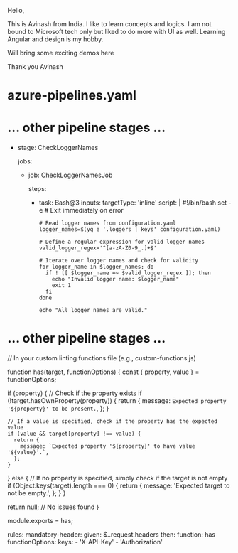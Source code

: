 Hello,

This is Avinash from India. I like to learn concepts and logics. I am not bound to Microsoft tech only but liked to do more with UI as well.
Learning Angular and design is my hobby.

Will bring some exciting demos here

Thank you
Avinash

# azure-pipelines.yaml
# ... other pipeline stages ...

- stage: CheckLoggerNames

  jobs:
  - job: CheckLoggerNamesJob

    steps:
    - task: Bash@3
      inputs:
        targetType: 'inline'
        script: |
          #!/bin/bash
          set -e # Exit immediately on error

          # Read logger names from configuration.yaml
          logger_names=$(yq e '.loggers | keys' configuration.yaml)

          # Define a regular expression for valid logger names
          valid_logger_regex='^[a-zA-Z0-9_.]+$'

          # Iterate over logger names and check for validity
          for logger_name in $logger_names; do
            if ! [[ $logger_name =~ $valid_logger_regex ]]; then
              echo "Invalid logger name: $logger_name"
              exit 1
            fi
          done

          echo "All logger names are valid."

# ... other pipeline stages ...


// In your custom linting functions file (e.g., custom-functions.js)

function has(target, functionOptions) {
  const { property, value } = functionOptions;

  if (property) {
    // Check if the property exists
    if (!target.hasOwnProperty(property)) {
      return {
        message: `Expected property '${property}' to be present.`,
      };
    }

    // If a value is specified, check if the property has the expected value
    if (value && target[property] !== value) {
      return {
        message: `Expected property '${property}' to have value '${value}'.`,
      };
    }
  } else {
    // If no property is specified, simply check if the target is not empty
    if (Object.keys(target).length === 0) {
      return {
        message: 'Expected target to not be empty.',
      };
    }
  }

  return null; // No issues found
}

module.exports = has;



rules:
  mandatory-header:
    given: $..request.headers
    then: function: has
    functionOptions:
      keys:
        - 'X-API-Key'
        - 'Authorization'
